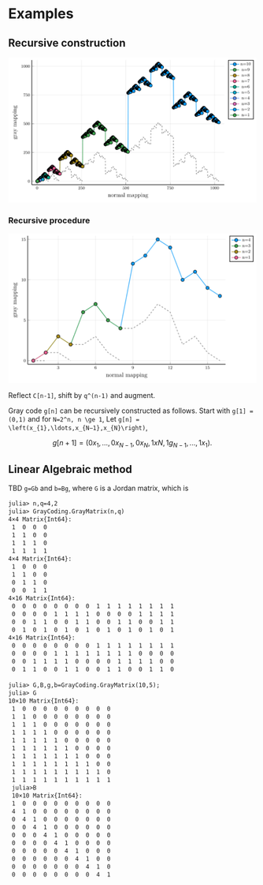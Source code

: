 # Examples

## Recursive construction
![](./assets/gray_recursion2.svg)

### Recursive procedure
![](./assets/gray_recursion1.svg)

Reflect ``C[n-1]``, shift by ``q^(n-1)`` and augment.

Gray code ``g[n]`` can be recursively constructed as follows.
Start with ``g[1] = (0,1)`` and for ``N=2^n, n \ge 1``,
Let ``g[n] = \left(x_{1},\ldots,x_{N−1},x_{N}\right)``, 
```math
g[n+1] = \left(0x_{1},\ldots,0x_{N−1},0x_{N},1x{N},1g_{N−1},...,1x_{1}\right).
```
## Linear Algebraic method
TBD
``g=Gb`` and ``b=Bg``, where ``G`` is a Jordan matrix, which is 

```julia-repl
julia> n,q=4,2
julia> GrayCoding.GrayMatrix(n,q)
4×4 Matrix{Int64}:
 1  0  0  0
 1  1  0  0
 1  1  1  0
 1  1  1  1
4×4 Matrix{Int64}:
 1  0  0  0
 1  1  0  0
 0  1  1  0
 0  0  1  1
4×16 Matrix{Int64}:
 0  0  0  0  0  0  0  0  1  1  1  1  1  1  1  1
 0  0  0  0  1  1  1  1  0  0  0  0  1  1  1  1
 0  0  1  1  0  0  1  1  0  0  1  1  0  0  1  1
 0  1  0  1  0  1  0  1  0  1  0  1  0  1  0  1
4×16 Matrix{Int64}:
 0  0  0  0  0  0  0  0  1  1  1  1  1  1  1  1
 0  0  0  0  1  1  1  1  1  1  1  1  0  0  0  0
 0  0  1  1  1  1  0  0  0  0  1  1  1  1  0  0
 0  1  1  0  0  1  1  0  0  1  1  0  0  1  1  0

julia> G,B,g,b=GrayCoding.GrayMatrix(10,5);
julia> G
10×10 Matrix{Int64}:
 1  0  0  0  0  0  0  0  0  0
 1  1  0  0  0  0  0  0  0  0
 1  1  1  0  0  0  0  0  0  0
 1  1  1  1  0  0  0  0  0  0
 1  1  1  1  1  0  0  0  0  0
 1  1  1  1  1  1  0  0  0  0
 1  1  1  1  1  1  1  0  0  0
 1  1  1  1  1  1  1  1  0  0
 1  1  1  1  1  1  1  1  1  0
 1  1  1  1  1  1  1  1  1  1
 julia>B
 10×10 Matrix{Int64}:
 1  0  0  0  0  0  0  0  0  0
 4  1  0  0  0  0  0  0  0  0
 0  4  1  0  0  0  0  0  0  0
 0  0  4  1  0  0  0  0  0  0
 0  0  0  4  1  0  0  0  0  0
 0  0  0  0  4  1  0  0  0  0
 0  0  0  0  0  4  1  0  0  0
 0  0  0  0  0  0  4  1  0  0
 0  0  0  0  0  0  0  4  1  0
 0  0  0  0  0  0  0  0  4  1
```